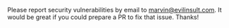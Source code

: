 Please report security vulnerabilities by email to marvin@evilinsult.com. It would be great if you could prepare a PR to fix that issue. Thanks!
